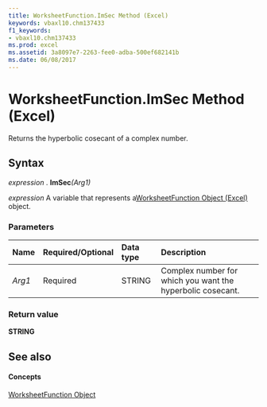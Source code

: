 ```yaml
---
title: WorksheetFunction.ImSec Method (Excel)
keywords: vbaxl10.chm137433
f1_keywords:
- vbaxl10.chm137433
ms.prod: excel
ms.assetid: 3a8097e7-2263-fee0-adba-500ef682141b
ms.date: 06/08/2017
---
```



# WorksheetFunction.ImSec Method (Excel)

Returns the hyperbolic cosecant of a complex number.


## Syntax

 _expression_ . **ImSec**_(Arg1)_

 _expression_ A variable that represents a[WorksheetFunction Object (Excel)](Excel.WorksheetFunction.md) object.


### Parameters



|**Name**|**Required/Optional**|**Data type**|**Description**|
|:-----|:-----|:-----|:-----|
| _Arg1_|Required|STRING|Complex number for which you want the hyperbolic cosecant.|

### Return value

 **STRING**


## See also


#### Concepts


[WorksheetFunction Object](Excel.WorksheetFunction.md)

